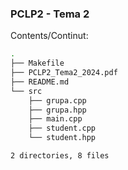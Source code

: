 ### PCLP2 - Tema 2

Contents/Continut: 

```sh
.
├── Makefile
├── PCLP2_Tema2_2024.pdf
├── README.md
└── src
    ├── grupa.cpp
    ├── grupa.hpp
    ├── main.cpp
    ├── student.cpp
    └── student.hpp

2 directories, 8 files
```
